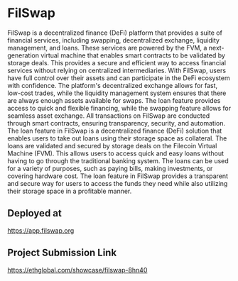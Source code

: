 # FilSwap
FilSwap is a decentralized finance (DeFi) platform that provides a suite of financial services, including swapping, decentralized exchange, liquidity management, and loans. These services are powered by the FVM, a next-generation virtual machine that enables smart contracts to be validated by storage deals. This provides a secure and efficient way to access financial services without relying on centralized intermediaries. With FilSwap, users have full control over their assets and can participate in the DeFi ecosystem with confidence. The platform's decentralized exchange allows for fast, low-cost trades, while the liquidity management system ensures that there are always enough assets available for swaps. The loan feature provides access to quick and flexible financing, while the swapping feature allows for seamless asset exchange. All transactions on FilSwap are conducted through smart contracts, ensuring transparency, security, and automation. The loan feature in FilSwap is a decentralized finance (DeFi) solution that enables users to take out loans using their storage space as collateral. The loans are validated and secured by storage deals on the Filecoin Virtual Machine (FVM). This allows users to access quick and easy loans without having to go through the traditional banking system. The loans can be used for a variety of purposes, such as paying bills, making investments, or covering hardware cost. The loan feature in FilSwap provides a transparent and secure way for users to access the funds they need while also utilizing their storage space in a profitable manner.

## Deployed at 
https://app.filswap.org

## Project Submission Link
https://ethglobal.com/showcase/filswap-8hn40